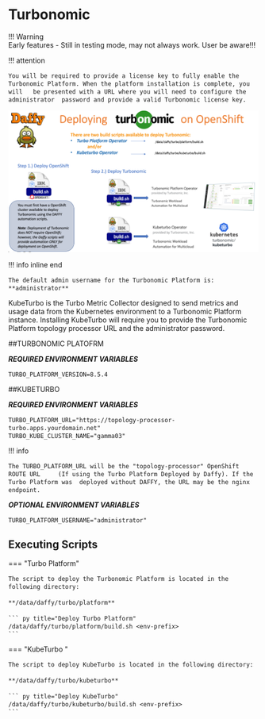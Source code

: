 <script>
  document.title = "Supporting Software - Turbo";
</script>
# Turbonomic
!!! Warning   
      Early features - Still in testing mode, may not always work.  User be aware!!!
      
!!! attention

	You will be required to provide a license key to fully enable the 	Turbonomic Platform. When the platform installation is complete, you will 	be presented with a URL where you will need to configure the administrator 	password and provide a valid Turbonomic license key.

![DeployingTurbonomicsOnOpenShift.png](../images/SupportingSoftware/Turbonomics/DeployingTurbonomicsOnOpenShift.png)

!!! info inline end

	The default admin username for the Turbonomic Platform is:  
	**administrator**

KubeTurbo is the Turbo Metric Collector designed to send metrics and usage data from the Kubernetes environment to a Turbonomic Platform instance. Installing KubeTurbo will require you to provide the Turbonomic Platform topology processor URL and the administrator password.

##TURBONOMIC PLATOFRM

**_REQUIRED ENVIRONMENT VARIABLES_**

```
TURBO_PLATFORM_VERSION=8.5.4
```

##KUBETURBO

**_REQUIRED ENVIRONMENT VARIABLES_**

```
TURBO_PLATFORM_URL="https://topology-processor-turbo.apps.yourdomain.net"
TURBO_KUBE_CLUSTER_NAME="gamma03"
```

!!! info

	The TURBO_PLATFORM_URL will be the "topology-processor" OpenShift ROUTE URL 	(If using the Turbo Platform Deployed by Daffy). If the Turbo Platform was 	deployed without DAFFY, the URL may be the nginx endpoint.

**_OPTIONAL ENVIRONMENT VARIABLES_**


```
TURBO_PLATFORM_USERNAME="administrator"
```


## Executing Scripts

=== "Turbo Platform"

	The script to deploy the Turbonomic Platform is located in the following directory:

	**/data/daffy/turbo/platform**

	``` py title="Deploy Turbo Platform"
	/data/daffy/turbo/platform/build.sh <env-prefix>
	```

=== "KubeTurbo "

	The script to deploy KubeTurbo is located in the following directory:

	**/data/daffy/turbo/kubeturbo**

	``` py title="Deploy KubeTurbo"
	/data/daffy/turbo/kubeturbo/build.sh <env-prefix>
	```
